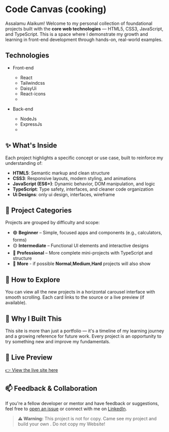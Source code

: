 # Code Canvas (cooking)

Assalamu Alaikum! Welcome to my personal collection of foundational projects built with the **core web technologies** — HTML5, CSS3, JavaScript, and TypeScript. This is a space where I demonstrate my growth and learning in front-end development through hands-on, real-world examples.

## Technologies

- Front-end

  - React
  - Tailwindcss
  - DaisyUi
  - React-icons
  -

- Back-end
  - NodeJs
  - ExpressJs
  -

## ✨ What's Inside

Each project highlights a specific concept or use case, built to reinforce my understanding of:

- **HTML5**: Semantic markup and clean structure
- **CSS3**: Responsive layouts, modern styling, and animations
- **JavaScript (ES6+)**: Dynamic behavior, DOM manipulation, and logic
- **TypeScript**: Type safety, interfaces, and cleaner code organization
- **Ui Designs**: only ui design, interfaces, wireframe

## 🧩 Project Categories

Projects are grouped by difficulty and scope:

- 🟢 **Beginner** – Simple, focused apps and components (e.g., calculators, forms)
- 🟡 **Intermediate** – Functional UI elements and interactive designs
- 🔴 **Professional** – More complete mini-projects with TypeScript and structure
- 🔵 **More** - if possible **Normal**,**Medium**,**Hard** projects will also show

## 🚀 How to Explore

You can view all the new projects in a horizontal carousel interface with smooth scrolling. Each card links to the source or a live preview (if available).

## 🙌 Why I Built This

This site is more than just a portfolio — it's a timeline of my learning journey and a growing reference for future work. Every project is an opportunity to try something new and improve my fundamentals.

## 🔗 Live Preview

[👉 View the live site here](https://devcodecanvas.web.app)

## 📫 Feedback & Collaboration

If you're a fellow developer or mentor and have feedback or suggestions, feel free to [open an issue](https://github.com/dev-sajjadhosan/your-repo/issues) or connect with me on [LinkedIn](www.linkedin.com/in/devsajjadhosan).

<!-- --- -->

<!-- > _"Build small. Build often. Learn forever."_ -->

> <p><strong>⚠️ Warning:</strong> This project is not for copy. Came see my project and build your own . Do not copy my Website!</p>
